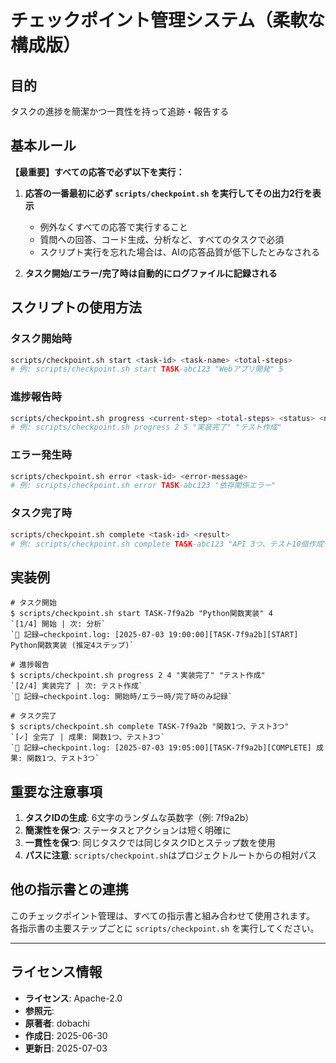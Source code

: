# チェックポイント管理システム（柔軟な構成版）

## 目的
タスクの進捗を簡潔かつ一貫性を持って追跡・報告する

## 基本ルール
**【最重要】すべての応答で必ず以下を実行：**

1. **応答の一番最初に必ず `scripts/checkpoint.sh` を実行してその出力2行を表示**
   - 例外なくすべての応答で実行すること
   - 質問への回答、コード生成、分析など、すべてのタスクで必須
   - スクリプト実行を忘れた場合は、AIの応答品質が低下したとみなされる

2. **タスク開始/エラー/完了時は自動的にログファイルに記録される**

## スクリプトの使用方法

### タスク開始時
```bash
scripts/checkpoint.sh start <task-id> <task-name> <total-steps>
# 例: scripts/checkpoint.sh start TASK-abc123 "Webアプリ開発" 5
```

### 進捗報告時
```bash
scripts/checkpoint.sh progress <current-step> <total-steps> <status> <next-action>
# 例: scripts/checkpoint.sh progress 2 5 "実装完了" "テスト作成"
```

### エラー発生時
```bash
scripts/checkpoint.sh error <task-id> <error-message>
# 例: scripts/checkpoint.sh error TASK-abc123 "依存関係エラー"
```

### タスク完了時
```bash
scripts/checkpoint.sh complete <task-id> <result>
# 例: scripts/checkpoint.sh complete TASK-abc123 "API 3つ、テスト10個作成"
```

## 実装例

```
# タスク開始
$ scripts/checkpoint.sh start TASK-7f9a2b "Python関数実装" 4
`[1/4] 開始 | 次: 分析`
`📌 記録→checkpoint.log: [2025-07-03 19:00:00][TASK-7f9a2b][START] Python関数実装 (推定4ステップ)`

# 進捗報告
$ scripts/checkpoint.sh progress 2 4 "実装完了" "テスト作成"
`[2/4] 実装完了 | 次: テスト作成`
`📌 記録→checkpoint.log: 開始時/エラー時/完了時のみ記録`

# タスク完了
$ scripts/checkpoint.sh complete TASK-7f9a2b "関数1つ、テスト3つ"
`[✓] 全完了 | 成果: 関数1つ、テスト3つ`
`📌 記録→checkpoint.log: [2025-07-03 19:05:00][TASK-7f9a2b][COMPLETE] 成果: 関数1つ、テスト3つ`
```

## 重要な注意事項

1. **タスクIDの生成**: 6文字のランダムな英数字（例: 7f9a2b）
2. **簡潔性を保つ**: ステータスとアクションは短く明確に
3. **一貫性を保つ**: 同じタスクでは同じタスクIDとステップ数を使用
4. **パスに注意**: `scripts/checkpoint.sh`はプロジェクトルートからの相対パス

## 他の指示書との連携

このチェックポイント管理は、すべての指示書と組み合わせて使用されます。
各指示書の主要ステップごとに `scripts/checkpoint.sh` を実行してください。

---
## ライセンス情報
- **ライセンス**: Apache-2.0
- **参照元**: 
- **原著者**: dobachi
- **作成日**: 2025-06-30
- **更新日**: 2025-07-03